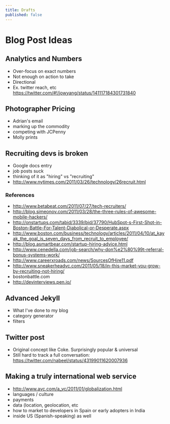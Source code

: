 ```yaml
---
title: Drafts
published: false
---
```

# Blog Post Ideas

## Analytics and Numbers

- Over-focus on exact numbers
- Not enough on action to take
- Directional
- Ex. twitter reach, etc
https://twitter.com/#!/jowyang/status/141117184301731840

## Photographer Pricing

- Adrian's email
- marking up the commodity
- competing with JCPenny
- Molly prints

## Recruiting devs is broken

- Google docs entry
- job posts suck
- thinking of it as "hiring" vs "recruiting"
- http://www.nytimes.com/2011/03/26/technology/26recruit.html

### References

- http://www.betabeat.com/2011/07/27/tech-recruiters/
- http://blog.simeonov.com/2011/03/28/the-three-rules-of-awesome-mobile-hackers/
- http://onstartups.com/tabid/3339/bid/37790/HubSpot-s-First-Shot-in-Boston-Battle-For-Talent-Diabolical-or-Desperate.aspx
- http://www.boston.com/business/technology/articles/2011/04/10/at_kayak_the_goal_is_seven_days_from_recruit_to_employee/
- http://blog.asmartbear.com/startup-hiring-advice.html
- http://www.cenedella.com/job-search/why-don%e2%80%99t-referral-bonus-systems-work/
- http://www.careerxroads.com/news/SourcesOfHire11.pdf
- http://www.sneakerheadvc.com/2011/05/18/in-this-market-you-grow-by-recruiting-not-hiring/
- bostonbattle.com
- http://devinterviews.pen.io/

## Advanced Jekyll

- What I've done to my blog
- category generator
- filters

## Twitter post
- Original concept like Coke. Surprisingly popular & universal
- Still hard to track a full conversation:
https://twitter.com/nabeel/status/43199011620007936

## Making a truly international web service
- http://www.avc.com/a_vc/2011/01/globalization.html
- languages / culture
- payments
- data (location, geolocation, etc
- how to market to developers in Spain or early adopters in India
- inside US (Spanish-speaking) as well

